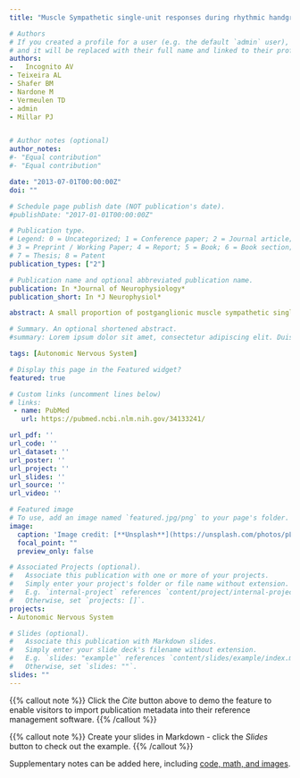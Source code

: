 ```yaml
---
title: "Muscle Sympathetic single-unit responses during rhythmic handgrip exercise and isocapnic hypoxia in males: the role of sympathoexcitation magnitude."

# Authors
# If you created a profile for a user (e.g. the default `admin` user), write the username (folder name) here 
# and it will be replaced with their full name and linked to their profile.
authors:
-	Incognito AV
- Teixeira AL
- Shafer BM
- Nardone M
- Vermeulen TD
- admin
- Millar PJ 


# Author notes (optional)
author_notes:
#- "Equal contribution"
#- "Equal contribution"

date: "2013-07-01T00:00:00Z"
doi: ""

# Schedule page publish date (NOT publication's date).
#publishDate: "2017-01-01T00:00:00Z"

# Publication type.
# Legend: 0 = Uncategorized; 1 = Conference paper; 2 = Journal article;
# 3 = Preprint / Working Paper; 4 = Report; 5 = Book; 6 = Book section;
# 7 = Thesis; 8 = Patent
publication_types: ["2"]

# Publication name and optional abbreviated publication name.
publication: In *Journal of Neurophysiology*
publication_short: In *J Neurophysiol*

abstract: A small proportion of postganglionic muscle sympathetic single units can be inhibited during sympathoexcitatory stressors in humans. However, whether these responses are dependent on the specific stressor or the level of sympathoexcitation remains unclear. We hypothesize that, when matched by sympathoexcitatory magnitude, different stressors can evoke similar proportions of inhibited single units. Multiunit and single-unit muscle sympathetic nerve activity (MSNA) were recorded in seven healthy young males at baseline and during 1) rhythmic handgrip exercise (40% of maximum voluntary contraction) and 2) acute isocapnic hypoxia (partial pressure of end-tidal O2 47 ± 3 mmHg). Single units were classified as activated, nonresponsive, or inhibited if the spike frequency was above, within, or below the baseline variability, respectively. By design, rhythmic handgrip and isocapnic hypoxia similarly increased multiunit total MSNA [Δ273 ± 208 vs. Δ254 ± 193 arbitrary units (AU), P = 0.84] and single-unit spike frequency (Δ8 ± 10 vs. Δ12 ± 13 spikes/min, P = 0.12). Among 19 identified single units, the proportions of activated (47% vs. 68%), nonresponsive (32% vs. 16%), and inhibited (21% vs. 16%) single units were not different between rhythmic handgrip and isocapnic hypoxia (P = 0.42). However, only 9 (47%) single units behaved with concordant response patterns across both stressors (7 activated, 1 nonresponsive, and 1 inhibited during both stressors). During the 1-min epoch with the highest increase in total MSNA during hypoxia (Δ595 ± 282 AU, P < 0.01) only one single unit was inhibited. These findings suggest that the proportions of muscle sympathetic single units inhibited during stress are associated with the level of sympathoexcitation and not the stressor per se in healthy young males.NEW & NOTEWORTHY Subpopulations of muscle sympathetic single units can be inhibited during mild sympathoexcitatory stress. We demonstrate that rhythmic handgrip exercise and isocapnic hypoxia, when matched by multiunit sympathoexcitation, induce similar proportions of single-unit inhibition, highlighting that heterogeneous single-unit response patterns are related to the level of sympathoexcitation independent of the stressor type. Interestingly, only 47% of single units behaved with concordant response patterns between stressors, suggesting the potential for functional specificity within the postganglionic neuronal pool.

# Summary. An optional shortened abstract.
#summary: Lorem ipsum dolor sit amet, consectetur adipiscing elit. Duis posuere tellus ac convallis placerat. Proin tincidunt magna #sed ex sollicitudin condimentum.

tags: [Autonomic Nervous System]

# Display this page in the Featured widget?
featured: true

# Custom links (uncomment lines below)
# links:
 - name: PubMed
   url: https://pubmed.ncbi.nlm.nih.gov/34133241/

url_pdf: ''
url_code: ''
url_dataset: ''
url_poster: ''
url_project: ''
url_slides: ''
url_source: ''
url_video: ''

# Featured image
# To use, add an image named `featured.jpg/png` to your page's folder. 
image:
  caption: 'Image credit: [**Unsplash**](https://unsplash.com/photos/pLCdAaMFLTE)'
  focal_point: ""
  preview_only: false

# Associated Projects (optional).
#   Associate this publication with one or more of your projects.
#   Simply enter your project's folder or file name without extension.
#   E.g. `internal-project` references `content/project/internal-project/index.md`.
#   Otherwise, set `projects: []`.
projects:
- Autonomic Nervous System

# Slides (optional).
#   Associate this publication with Markdown slides.
#   Simply enter your slide deck's filename without extension.
#   E.g. `slides: "example"` references `content/slides/example/index.md`.
#   Otherwise, set `slides: ""`.
slides: ""
---
```


{{% callout note %}}
Click the *Cite* button above to demo the feature to enable visitors to import publication metadata into their reference management software.
{{% /callout %}}

{{% callout note %}}
Create your slides in Markdown - click the *Slides* button to check out the example.
{{% /callout %}}

Supplementary notes can be added here, including [code, math, and images](https://wowchemy.com/docs/writing-markdown-latex/).
